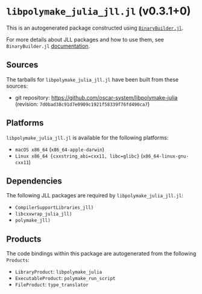 # `libpolymake_julia_jll.jl` (v0.3.1+0)

This is an autogenerated package constructed using [`BinaryBuilder.jl`](https://github.com/JuliaPackaging/BinaryBuilder.jl).

For more details about JLL packages and how to use them, see `BinaryBuilder.jl` [documentation](https://juliapackaging.github.io/BinaryBuilder.jl/dev/jll/).

## Sources

The tarballs for `libpolymake_julia_jll.jl` have been built from these sources:

* git repository: https://github.com/oscar-system/libpolymake-julia (revision: `7d0bad38c91d7e0909c1921f58339f76fd490ca7`)

## Platforms

`libpolymake_julia_jll.jl` is available for the following platforms:

* `macOS x86_64` (`x86_64-apple-darwin`)
* `Linux x86_64 {cxxstring_abi=cxx11, libc=glibc}` (`x86_64-linux-gnu-cxx11`)

## Dependencies

The following JLL packages are required by `libpolymake_julia_jll.jl`:

* `CompilerSupportLibraries_jll)`
* `libcxxwrap_julia_jll)`
* `polymake_jll)`

## Products

The code bindings within this package are autogenerated from the following `Products`:

* `LibraryProduct`: `libpolymake_julia`
* `ExecutableProduct`: `polymake_run_script`
* `FileProduct`: `type_translator`

